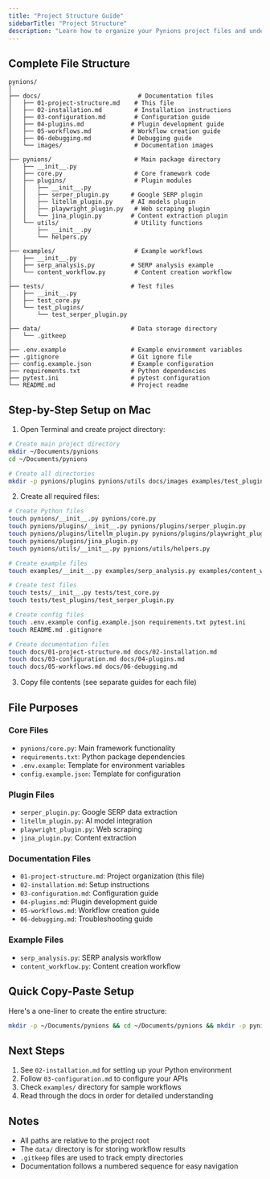 ```yaml
---
title: "Project Structure Guide"
sidebarTitle: "Project Structure"
description: "Learn how to organize your Pynions project files and understand the recommended project structure for building local marketing automation workflows."
---
```


## Complete File Structure
```
pynions/
│
├── docs/                           # Documentation files
│   ├── 01-project-structure.md    # This file
│   ├── 02-installation.md         # Installation instructions
│   ├── 03-configuration.md        # Configuration guide
│   ├── 04-plugins.md             # Plugin development guide
│   ├── 05-workflows.md           # Workflow creation guide
│   ├── 06-debugging.md           # Debugging guide
│   └── images/                    # Documentation images
│
├── pynions/                       # Main package directory
│   ├── __init__.py
│   ├── core.py                    # Core framework code
│   ├── plugins/                   # Plugin modules
│   │   ├── __init__.py
│   │   ├── serper_plugin.py      # Google SERP plugin
│   │   ├── litellm_plugin.py     # AI models plugin
│   │   ├── playwright_plugin.py   # Web scraping plugin
│   │   └── jina_plugin.py        # Content extraction plugin
│   └── utils/                     # Utility functions
│       ├── __init__.py
│       └── helpers.py
│
├── examples/                      # Example workflows
│   ├── __init__.py
│   ├── serp_analysis.py          # SERP analysis example
│   └── content_workflow.py        # Content creation workflow
│
├── tests/                        # Test files
│   ├── __init__.py
│   ├── test_core.py
│   └── test_plugins/
│       └── test_serper_plugin.py
│
├── data/                         # Data storage directory
│   └── .gitkeep
│
├── .env.example                  # Example environment variables
├── .gitignore                    # Git ignore file
├── config.example.json           # Example configuration
├── requirements.txt              # Python dependencies
├── pytest.ini                    # pytest configuration
└── README.md                     # Project readme
```

## Step-by-Step Setup on Mac

1. Open Terminal and create project directory:
```bash
# Create main project directory
mkdir ~/Documents/pynions
cd ~/Documents/pynions

# Create all directories
mkdir -p pynions/plugins pynions/utils docs/images examples/test_plugins tests/test_plugins data
```

2. Create all required files:
```bash
# Create Python files
touch pynions/__init__.py pynions/core.py
touch pynions/plugins/__init__.py pynions/plugins/serper_plugin.py
touch pynions/plugins/litellm_plugin.py pynions/plugins/playwright_plugin.py
touch pynions/plugins/jina_plugin.py
touch pynions/utils/__init__.py pynions/utils/helpers.py

# Create example files
touch examples/__init__.py examples/serp_analysis.py examples/content_workflow.py

# Create test files
touch tests/__init__.py tests/test_core.py
touch tests/test_plugins/test_serper_plugin.py

# Create config files
touch .env.example config.example.json requirements.txt pytest.ini
touch README.md .gitignore

# Create documentation files
touch docs/01-project-structure.md docs/02-installation.md
touch docs/03-configuration.md docs/04-plugins.md
touch docs/05-workflows.md docs/06-debugging.md
```

3. Copy file contents (see separate guides for each file)

## File Purposes

### Core Files
- `pynions/core.py`: Main framework functionality
- `requirements.txt`: Python package dependencies
- `.env.example`: Template for environment variables
- `config.example.json`: Template for configuration

### Plugin Files
- `serper_plugin.py`: Google SERP data extraction
- `litellm_plugin.py`: AI model integration
- `playwright_plugin.py`: Web scraping
- `jina_plugin.py`: Content extraction

### Documentation Files
- `01-project-structure.md`: Project organization (this file)
- `02-installation.md`: Setup instructions
- `03-configuration.md`: Configuration guide
- `04-plugins.md`: Plugin development guide
- `05-workflows.md`: Workflow creation guide
- `06-debugging.md`: Troubleshooting guide

### Example Files
- `serp_analysis.py`: SERP analysis workflow
- `content_workflow.py`: Content creation workflow

## Quick Copy-Paste Setup

Here's a one-liner to create the entire structure:
```bash
mkdir -p ~/Documents/pynions && cd ~/Documents/pynions && mkdir -p pynions/plugins pynions/utils docs/images examples tests/test_plugins data && touch pynions/__init__.py pynions/core.py pynions/plugins/__init__.py pynions/plugins/{serper,litellm,playwright,jina}_plugin.py pynions/utils/__init__.py pynions/utils/helpers.py examples/__init__.py examples/{serp_analysis,content_workflow}.py tests/__init__.py tests/test_core.py tests/test_plugins/test_serper_plugin.py .env.example config.example.json requirements.txt pytest.ini README.md .gitignore docs/{01-project-structure,02-installation,03-configuration,04-plugins,05-workflows,06-debugging}.md
```

## Next Steps

1. See `02-installation.md` for setting up your Python environment
2. Follow `03-configuration.md` to configure your APIs
3. Check `examples/` directory for sample workflows
4. Read through the docs in order for detailed understanding

## Notes

- All paths are relative to the project root
- The `data/` directory is for storing workflow results
- `.gitkeep` files are used to track empty directories
- Documentation follows a numbered sequence for easy navigation